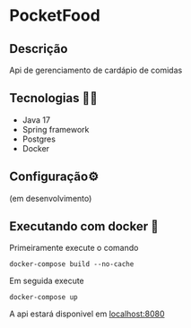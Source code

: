 # PocketFood

## Descrição

Api de gerenciamento de cardápio de comidas

## Tecnologias 👨‍💻

- Java 17
- Spring framework
- Postgres
- Docker

## Configuração⚙️

(em desenvolvimento)

## Executando com docker 🐳

Primeiramente execute o comando

```
docker-compose build --no-cache
```

Em seguida execute

```
docker-compose up
```

A api estará disponivel em <a href="http://localhost:8080">localhost:8080</a>
